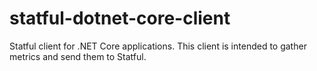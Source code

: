 # statful-dotnet-core-client
Statful client for .NET Core applications. This client is intended to gather metrics and send them to Statful.
